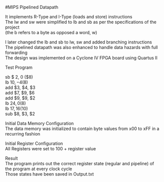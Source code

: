 #MIPS Pipelined Datapath

It implements R-Type and I-Type (loads and store) instructions  
The lw and sw were simplified to lb and sb as per the specifications of the project  
(the b refers to a byte as opposed a word, w)  

I later changed the lb and sb to lw, sw and added branching instructions  
The pipelined datapath was also enhanced to handle data hazards with full forwarding  
The design was implemented on a Cyclone IV FPGA board using Quartus II  

Test Program  

sb $ 2, 0 ($8)  
lb $10, -4 ($8)  
add $3, $4, $3  
add $7, $9, $6  
add $9, $9, $2  
lb $24, 0 ($8)  
lb $17, 16($10)  
sub $8, $3, $2  

Initial Data Memory Configuration  
The data memory was initialized to contain byte values from x00 to xFF 
in a recurring fashion  

Initial Register Configuration  
All Registers were set to 100 + register value  

Result  
The program prints out the correct register state (regular and pipeline) of the program at every clock cycle  
Those states have been saved in Output.txt   

